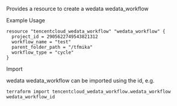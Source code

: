 Provides a resource to create a wedata wedata_workflow

Example Usage

```hcl
resource "tencentcloud_wedata_workflow" "wedata_workflow" {
  project_id = 2905622749543821312
  workflow_name = "test"
  parent_folder_path = "/tfmika"
  workflow_type = "cycle"
}
```

Import

wedata wedata_workflow can be imported using the id, e.g.

```
terraform import tencentcloud_wedata_workflow.wedata_workflow wedata_workflow_id
```
